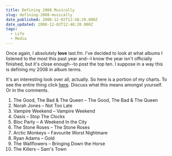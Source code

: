 ```yaml
---
title: Defining 2008 Musically
slug: defining-2008-musically
date_published: 2008-12-02T12:48:20.000Z
date_updated: 2008-12-02T12:48:20.000Z
tags:
  - Life
  - Media
---
```


Once again, I absolutely **love** last.fm. I've decided to look at what albums I listened to the most this past year and--I know the year isn't officially finished, but it's close enough--to post the top ten. I suppose in a way this is defining my 2008 in album terms.

It's an interesting look over all, actually. So here is a portion of my charts. To see the entire thing click [here](http://www.last.fm/user/asilentthing/charts?subtype=albums). Discuss what this means amongst yourself. Or in the comments.

1. The Good, The Bad & The Queen – The Good, The Bad & The Queen
2. Norah Jones – Not Too Late
3. Vampire Weekend – Vampire Weekend
4. Oasis – Stop The Clocks
5. Bloc Party – A Weekend In the City
6. The Stone Roses – The Stone Roses
7. Arctic Monkeys – Favourite Worst Nightmare
8. Ryan Adams – Gold
9. The Wallflowers – Bringing Down the Horse
10. The Killers – Sam's Town
